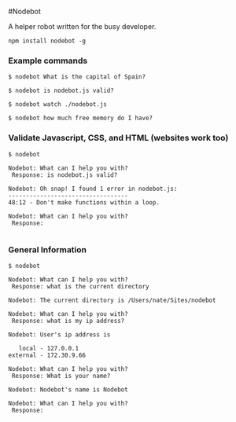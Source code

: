 #Nodebot

A helper robot written for the busy developer.

```
npm install nodebot -g
```

### Example commands

```
$ nodebot What is the capital of Spain?

$ nodebot is nodebot.js valid?

$ nodebot watch ./nodebot.js

$ nodebot how much free memory do I have?
```

### Validate Javascript, CSS, and HTML (websites work too)
```
$ nodebot

Nodebot: What can I help you with?
 Response: is nodebot.js valid?

Nodebot: Oh snap! I found 1 error in nodebot.js: 
----------------------------------
48:12 - Don't make functions within a loop.

Nodebot: What can I help you with?
 Response:
 
```

### General Information
```
$ nodebot

Nodebot: What can I help you with?
 Response: what is the current directory

Nodebot: The current directory is /Users/nate/Sites/nodebot

Nodebot: What can I help you with?
 Response: what is my ip address?

Nodebot: User's ip address is 

   local - 127.0.0.1
external - 172.30.9.66

Nodebot: What can I help you with?
 Response: What is your name?

Nodebot: Nodebot's name is Nodebot

Nodebot: What can I help you with?
 Response: 
 ```

